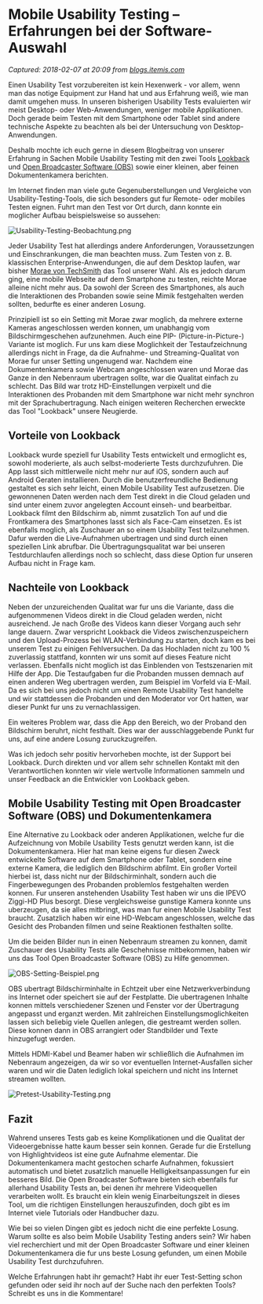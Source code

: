 # Mobile Usability Testing – Erfahrungen bei der Software-Auswahl

_Captured: 2018-02-07 at 20:09 from [blogs.itemis.com](https://blogs.itemis.com/de/mobile-usability-testing-erfahrungen-bei-der-software-auswahl?utm_source=hs_email&utm_medium=email&utm_content=60515040&_hsenc=p2ANqtz-88yvD9NG3-mvOWRCCRaSOT6AY1cYjQU5gu2gOk62rjaQMOzjAdMZwB3ERnKCSySFkZfLrRBsUXF0GkCMFoVODyH8yanQ&_hsmi=60515040)_

Einen Usability Test vorzubereiten ist kein Hexenwerk - vor allem, wenn man das notige Equipment zur Hand hat und aus Erfahrung weiß, wie man damit umgehen muss. In unseren bisherigen Usability Tests evaluierten wir meist Desktop- oder Web-Anwendungen, weniger mobile Applikationen. Doch gerade beim Testen mit dem Smartphone oder Tablet sind andere technische Aspekte zu beachten als bei der Untersuchung von Desktop-Anwendungen.

Deshalb mochte ich euch gerne in diesem Blogbeitrag von unserer Erfahrung in Sachen Mobile Usability Testing mit den zwei Tools [Lookback](https://lookback.io/) und [Open Broadcaster Software (OBS)](https://obsproject.com/) sowie einer kleinen, aber feinen Dokumentenkamera berichten.

Im Internet finden man viele gute Gegenuberstellungen und Vergleiche von Usability-Testing-Tools, die sich besonders gut fur Remote- oder mobiles Testen eignen. Fuhrt man den Test vor Ort durch, dann konnte ein moglicher Aufbau beispielsweise so aussehen:

![Usability-Testing-Beobachtung.png](https://blogs.itemis.com/hs-fs/hubfs/Blog/Usability/Usability-Testing-Beobachtung.png?t=1518013911243&width=2133&height=2184&name=Usability-Testing-Beobachtung.png)

Jeder Usability Test hat allerdings andere Anforderungen, Voraussetzungen und Einschrankungen, die man beachten muss. Zum Testen von z. B. klassischen Enterprise-Anwendungen, die auf dem Desktop laufen, war bisher [Morae von TechSmith](https://www.techsmith.de/morae.html) das Tool unserer Wahl. Als es jedoch darum ging, eine mobile Webseite auf dem Smartphone zu testen, reichte Morae alleine nicht mehr aus. Da sowohl der Screen des Smartphones, als auch die Interaktionen des Probanden sowie seine Mimik festgehalten werden sollten, bedurfte es einer anderen Losung.

Prinzipiell ist so ein Setting mit Morae zwar moglich, da mehrere externe Kameras angeschlossen werden konnen, um unabhangig vom Bildschirmgeschehen aufzunehmen. Auch eine PIP- (Picture-in-Picture-) Variante ist moglich. Fur uns kam diese Moglichkeit der Testaufzeichnung allerdings nicht in Frage, da die Aufnahme- und Streaming-Qualitat von Morae fur unser Setting ungenugend war. Nachdem eine Dokumentenkamera sowie Webcam angeschlossen waren und Morae das Ganze in den Nebenraum ubertragen sollte, war die Qualitat einfach zu schlecht. Das Bild war trotz HD-Einstellungen verpixelt und die Interaktionen des Probanden mit dem Smartphone war nicht mehr synchron mit der Sprachubertragung. Nach einigen weiteren Recherchen erweckte das Tool "Lookback" unsere Neugierde.

## Vorteile von Lookback

Lookback wurde speziell fur Usability Tests entwickelt und ermoglicht es, sowohl moderierte, als auch selbst-moderierte Tests durchzufuhren. Die App lasst sich mittlerweile nicht mehr nur auf iOS, sondern auch auf Android Geraten installieren. Durch die benutzerfreundliche Bedienung gestaltet es sich sehr leicht, einen Mobile Usability Test aufzusetzen. Die gewonnenen Daten werden nach dem Test direkt in die Cloud geladen und sind unter einem zuvor angelegten Account einseh- und bearbeitbar. Lookback filmt den Bildschirm ab, nimmt zusatzlich Ton auf und die Frontkamera des Smartphones lasst sich als Face-Cam einsetzen. Es ist ebenfalls moglich, als Zuschauer an so einem Usability Test teilzunehmen. Dafur werden die Live-Aufnahmen ubertragen und sind durch einen speziellen Link abrufbar. Die Übertragungsqualitat war bei unseren Testdurchlaufen allerdings noch so schlecht, dass diese Option fur unseren Aufbau nicht in Frage kam.

## Nachteile von Lookback

Neben der unzureichenden Qualitat war fur uns die Variante, dass die aufgenommenen Videos direkt in die Cloud geladen werden, nicht ausreichend. Je nach Große des Videos kann dieser Vorgang auch sehr lange dauern. Zwar verspricht Lookback die Videos zwischenzuspeichern und den Upload-Prozess bei WLAN-Verbindung zu starten, doch kam es bei unserem Test zu einigen Fehlversuchen. Da das Hochladen nicht zu 100 % zuverlassig stattfand, konnten wir uns somit auf dieses Feature nicht verlassen. Ebenfalls nicht moglich ist das Einblenden von Testszenarien mit Hilfe der App. Die Testaufgaben fur die Probanden mussen demnach auf einen anderen Weg ubertragen werden, zum Beispiel im Vorfeld via E-Mail. Da es sich bei uns jedoch nicht um einen Remote Usability Test handelte und wir stattdessen die Probanden und den Moderator vor Ort hatten, war dieser Punkt fur uns zu vernachlassigen.

Ein weiteres Problem war, dass die App den Bereich, wo der Proband den Bildschirm beruhrt, nicht festhalt. Dies war der ausschlaggebende Punkt fur uns, auf eine andere Losung zuruckzugreifen.

Was ich jedoch sehr positiv hervorheben mochte, ist der Support bei Lookback. Durch direkten und vor allem sehr schnellen Kontakt mit den Verantwortlichen konnten wir viele wertvolle Informationen sammeln und unser Feedback an die Entwickler von Lookback geben.

## Mobile Usability Testing mit Open Broadcaster Software (OBS) und Dokumentenkamera

Eine Alternative zu Lookback oder anderen Applikationen, welche fur die Aufzeichnung von Mobile Usability Tests genutzt werden kann, ist die Dokumentenkamera. Hier hat man keine eigens fur diesen Zweck entwickelte Software auf dem Smartphone oder Tablet, sondern eine externe Kamera, die lediglich den Bildschirm abfilmt. Ein großer Vorteil hierbei ist, dass nicht nur der Bildschirminhalt, sondern auch die Fingerbewegungen des Probanden problemlos festgehalten werden konnen. Fur unseren anstehenden Usability Test haben wir uns die IPEVO Ziggi-HD Plus besorgt. Diese vergleichsweise gunstige Kamera konnte uns uberzeugen, da sie alles mitbringt, was man fur einen Mobile Usability Test braucht. Zusatzlich haben wir eine HD-Webcam angeschlossen, welche das Gesicht des Probanden filmen und seine Reaktionen festhalten sollte.

Um die beiden Bilder nun in einen Nebenraum streamen zu konnen, damit Zuschauer des Usability Tests alle Geschehnisse mitbekommen, haben wir uns das Tool Open Broadcaster Software (OBS) zu Hilfe genommen.

![OBS-Setting-Beispiel.png](https://blogs.itemis.com/hs-fs/hubfs/Blog/Usability/OBS-Setting-Beispiel.png?t=1518013911243&width=2124&height=1944&name=OBS-Setting-Beispiel.png)

OBS ubertragt Bildschirminhalte in Echtzeit uber eine Netzwerkverbindung ins Internet oder speichert sie auf der Festplatte. Die ubertragenen Inhalte konnen mittels verschiedener Szenen und Fenster vor der Übertragung angepasst und erganzt werden. Mit zahlreichen Einstellungsmoglichkeiten lassen sich beliebig viele Quellen anlegen, die gestreamt werden sollen. Diese konnen dann in OBS arrangiert oder Standbilder und Texte hinzugefugt werden.

Mittels HDMI-Kabel und Beamer haben wir schließlich die Aufnahmen im Nebenraum angezeigen, da wir so vor eventuellen Internet-Ausfallen sicher waren und wir die Daten lediglich lokal speichern und nicht ins Internet streamen wollten.

![Pretest-Usability-Testing.png](https://blogs.itemis.com/hs-fs/hubfs/Blog/Usability/Pretest-Usability-Testing.png?t=1518013911243&width=2172&height=1407&name=Pretest-Usability-Testing.png)

## Fazit

Wahrend unseres Tests gab es keine Komplikationen und die Qualitat der Videoergebnisse hatte kaum besser sein konnen. Gerade fur die Erstellung von Highlightvideos ist eine gute Aufnahme elementar. Die Dokumentenkamera macht gestochen scharfe Aufnahmen, fokussiert automatisch und bietet zusatzlich manuelle Helligkeitsanpassungen fur ein besseres Bild. Die Open Broadcaster Software bieten sich ebenfalls fur allerhand Usability Tests an, bei denen ihr mehrere Videoquellen verarbeiten wollt. Es braucht ein klein wenig Einarbeitungszeit in dieses Tool, um die richtigen Einstellungen herauszufinden, doch gibt es im Internet viele Tutorials oder Handbucher dazu.

Wie bei so vielen Dingen gibt es jedoch nicht die eine perfekte Losung. Warum sollte es also beim Mobile Usability Testing anders sein? Wir haben viel recherchiert und mit der Open Broadcaster Software und einer kleinen Dokumentenkamera die fur uns beste Losung gefunden, um einen Mobile Usability Test durchzufuhren.

Welche Erfahrungen habt ihr gemacht? Habt ihr euer Test-Setting schon gefunden oder seid ihr noch auf der Suche nach den perfekten Tools? Schreibt es uns in die Kommentare!
